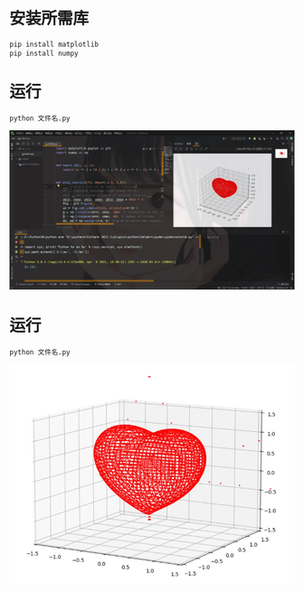 # 安装所需库

```
pip install matplotlib
pip install numpy
```

# 运行

```
python 文件名.py
```

![](./img/eg.jpg)

# 运行

```
python 文件名.py
```

![](./img/1.jpg)
